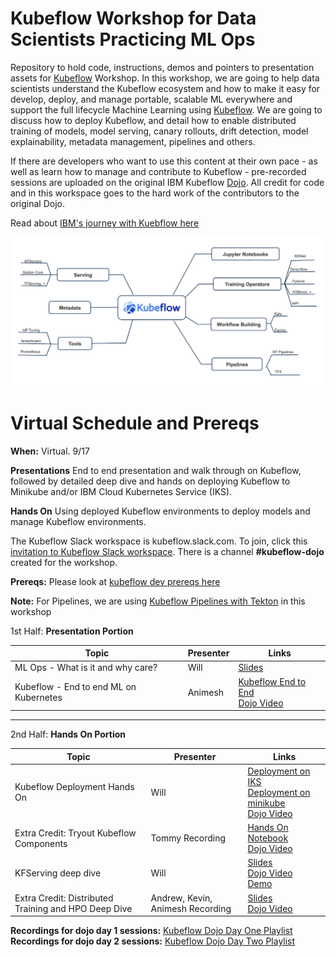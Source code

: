 # Kubeflow Workshop for Data Scientists Practicing ML Ops
Repository to hold code, instructions, demos and pointers to presentation assets for [Kubeflow](https://github.com/kubeflow) Workshop. In this workshop, we are going to help data scientists understand the Kubeflow ecosystem and how to  make it easy for develop, deploy, and manage portable, scalable ML everywhere and support the full lifecycle Machine Learning using [Kubeflow](https://www.kubeflow.org/). We are going to discuss how to deploy Kubeflow, and detail how to enable distributed training of models, model serving, canary rollouts, drift detection, model explainability, metadata management, pipelines and others.

If there are developers who want to use this content at their own pace - as well as learn how to manage and contribute to Kubeflow - pre-recorded sessions are uploaded on the original IBM Kubeflow [Dojo](https://github.com/IBM/KubeflowDojo). All credit for code and in this workspace goes to the hard work of the contributors to the original Dojo.

Read about [IBM's journey with Kuebflow here](https://developer.ibm.com/blogs/kubeflow-and-ibm-an-open-source-journey-to-10/)

![kubeflow-dojo](images/kubeflow-dojo.png)

# Virtual Schedule and Prereqs

**When:** Virtual. 9/17

**Presentations** End to end presentation and walk through on Kubeflow, followed by detailed deep dive and hands on deploying Kubeflow to Minikube and/or IBM Cloud Kubernetes Service (IKS).

**Hands On** Using deployed Kubeflow environments to deploy models and manage Kubeflow environments.

The Kubeflow Slack workspace is kubeflow.slack.com. To join, click this [invitation to Kubeflow Slack workspace](https://join.slack.com/t/kubeflow/shared_invite/zt-cpr020z4-PfcAue_2nw67~iIDy7maAQ). There is a channel **#kubeflow-dojo** created for the workshop.

**Prereqs:** Please look at [kubeflow dev prereqs here](https://github.com/IBM/KubeflowDojo/blob/master/prereqs.md)

**Note:** For Pipelines, we are using [Kubeflow Pipelines with Tekton](https://github.com/kubeflow/kfp-tekton) in this workshop

1st Half: **Presentation Portion**

|Topic|Presenter|Links|
|---|---|---|
|ML Ops - What is it and why care?|Will|[Slides](https://higherlogicdownload.s3.amazonaws.com/IMWUC/UploadedImages/12f13a33-bced-4573-8dd7-be58d519757c/MLOps.pdf)|
|Kubeflow - End to end ML on Kubernetes|Animesh|[Kubeflow End to End](https://www.slideshare.net/AnimeshSingh/end-to-end-machine-learning-using-kubeflowbuild-train-deploy-and-manage)<br>[Dojo Video](https://www.youtube.com/watch?v=TenRufHdK8o)|


<hr>

2nd Half: **Hands On Portion**

|Topic|Presenter|Links|
|---|---|---|
|Kubeflow Deployment Hands On|Will|[Deployment on IKS](HandsOn/KFDeployment/kubeflow-on-iks.md)<br>[Deployment on minikube](HandsOn/KFDeployment/kubeflow-on-minikube.md)<br>[Dojo Video](https://www.youtube.com/watch?v=8SrTTokXEvw)|
|Extra Credit: Tryout Kubeflow Components |Tommy Recording| [Hands On Notebook](https://github.com/IBM/KubeflowDojo/tree/master/HandsOn/day1)<br>[Dojo Video](https://www.youtube.com/watch?v=0UHGghi3ChA&list=PLmzRWLV1CK_wzDbhB95nImDyaiNrrOg8S&index=7)|
|KFServing deep dive|Will|[Slides](https://www.slideshare.net/AnimeshSingh/kfserving-serverless-model-inferencing-236725227)<br>[Dojo Video](https://www.youtube.com/watch?v=VN2htoRSUzY&list=PLmzRWLV1CK_zYzciXjUrK2IRi3sZzshNl&index=4)<br>[Demo](/HandsOn/KFServing)|
|Extra Credit: Distributed Training and HPO Deep Dive |Andrew, Kevin, Animesh Recording|[Slides](https://www.slideshare.net/AnimeshSingh/kubeflow-distributed-training-and-hpo)<br>[Dojo Video](https://www.youtube.com/watch?v=KJFOlhD3L1E&list=PLmzRWLV1CK_zYzciXjUrK2IRi3sZzshNl&index=5)|

**Recordings for dojo day 1 sessions:** [Kubeflow Dojo Day One Playlist](https://www.youtube.com/playlist?list=PLmzRWLV1CK_wzDbhB95nImDyaiNrrOg8S)<br>
**Recordings for dojo day 2 sessions:** [Kubeflow Dojo Day Two Playlist](https://www.youtube.com/playlist?list=PLmzRWLV1CK_zYzciXjUrK2IRi3sZzshNl)
